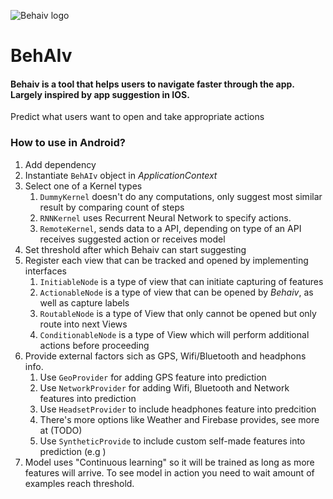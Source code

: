 ![Behaiv logo](https://github.com/dmi3coder/behaiv-java/raw/master/docs/img/behaiv_logo.png)
# BehAIv
#### Behaiv is a tool that helps users to navigate faster through the app. Largely inspired by app suggestion in IOS.
Predict what users want to open and take appropriate actions
### How to use in Android?

1. Add dependency
1. Instantiate `BehAIv` object in *ApplicationContext*
1. Select one of a Kernel types
    1. `DummyKernel` doesn't do any computations, only suggest most similar result by comparing count of steps
    1. `RNNKernel` uses Recurrent Neural Network to specify actions.
    1. `RemoteKernel`, sends data to a API, depending on type of an API receives suggested action or receives model
1. Set threshold after which Behaiv can start suggesting
1. Register each view that can be tracked and opened by implementing interfaces
    1. `InitiableNode` is a type of view that can initiate capturing of features
    1. `ActionableNode` is a type of view that can be opened by *Behaiv*, as well as capture labels
    1. `RoutableNode` is a type of View that only cannot be opened but only route into next Views
    1. `ConditionableNode` is a type of View which will perform additional actions before proceeding
1. Provide external factors sich as GPS, Wifi/Bluetooth and headphons info.
    1. Use `GeoProvider` for adding GPS feature into prediction
    1. Use `NetworkProvider` for adding Wifi, Bluetooth and Network features into prediction
    1. Use `HeadsetProvider` to include headphones feature into predcition
    1. There's more options like Weather and Firebase provides, see more at (TODO)
    1. Use `SyntheticProvide` to include custom self-made features into prediction (e.g )
1. Model uses "Continuous learning" so it will be trained as long as more features will arrive. To see model in action you need to wait amount of examples reach threshold.

   
